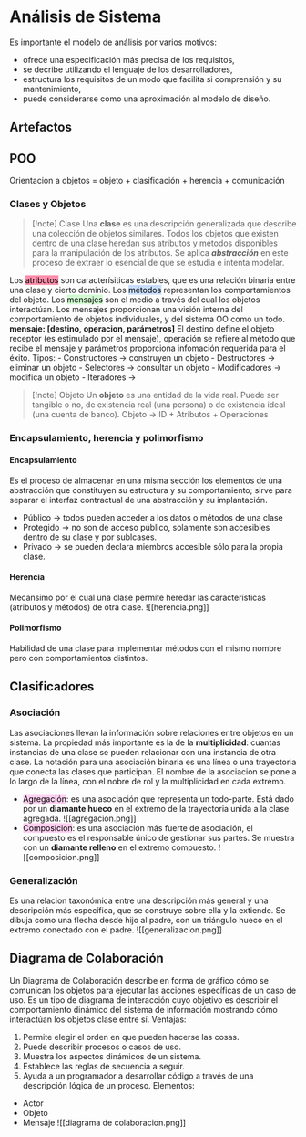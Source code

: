 # Análisis de Sistema
Es importante el modelo de análisis por varios motivos:
- ofrece una especificación más precisa de los requisitos,
- se decribe utilizando el lenguaje de los desarrolladores,
- estructura los requisitos de un modo que facilita si comprensión y su mantenimiento,
- puede considerarse como una aproximación al modelo de diseño.
## Artefactos
### 
## POO
Orientacion a objetos = objeto + clasificación + herencia + comunicación
### Clases y Objetos
> [!note] Clase
> Una **clase** es una descripción generalizada que describe una colección de objetos similares. Todos los objetos que existen dentro de una clase heredan sus atributos y métodos disponibles para la manipulación de los atributos.
> Se aplica ***abstracción*** en este proceso de extraer lo esencial de que se estudia e intenta modelar.

Los <mark style="background: #FF5582A6;">atributos</mark> son caracterísiticas estables, que es una relación binaria entre una clase y cierto dominio.
Los <mark style="background: #ADCCFFA6;">métodos</mark> representan los comportamientos del objeto.
Los <mark style="background: #BBFABBA6;">mensajes</mark> son el medio a través del cual los objetos interactúan. Los mensajes proporcionan una visión interna del comportamiento de objetos individuales, y del sistema OO como un todo.
	**mensaje: \[destino, operacion, parámetros]**
	El  destino define el objeto receptor (es estimulado por el mensaje), operación se refiere al método que recibe el mensaje y parámetros proporciona infomación requerida para el éxito.
	 Tipos:
	- Constructores -> construyen un objeto
	- Destructores -> eliminar un objeto
	- Selectores -> consultar un objeto
	- Modificadores -> modifica un objeto 
	- Iteradores -> 

> [!note] Objeto
> Un **objeto** es una entidad de la vida real. Puede ser tangible o no, de existencia real (una persona) o de existencia ideal (una cuenta de banco).
> 	Objeto -> ID + Atributos + Operaciones
### Encapsulamiento, herencia y polimorfismo
#### Encapsulamiento
Es el proceso de almacenar en una misma sección los elementos de una abstracción que constituyen su estructura y su comportamiento; sirve para separar el interfaz contractual de una abstracción y su implantación.
- Público -> todos pueden acceder a los datos o métodos de una clase
- Protegido -> no son de acceso público, solamente son accesibles dentro de su clase y por sublcases.
- Privado -> se pueden declara miembros accesible sólo para la propia clase.
#### Herencia
Mecansimo por el cual una clase permite heredar las características (atributos y métodos) de otra clase.
![[herencia.png]]
#### Polimorfismo
Habilidad de una clase para implementar métodos con el mismo nombre pero con comportamientos distintos.
## Clasificadores
### Asociación
Las asociaciones llevan la información sobre relaciones entre objetos en un sistema. La propiedad más importante es la de la **multiplicidad**: cuantas instancias de una clase  se pueden relacionar con una instancia de otra clase.
La notación para una asociación binaria es una línea o una trayectoria que conecta las clases que participan. El nombre  de la asociacion se pone a lo largo de la línea, con el nobre de rol y la multiplicidad en cada extremo.
- <mark style="background: #FFB8EBA6;">Agregación</mark>: es una asociación que representa un todo-parte. Está dado por un **diamante hueco** en el extremo de la trayectoria unida a la clase agregada.
	![[agregacion.png]]
- <mark style="background: #FFB8EBA6;">Composicion</mark>: es una asociación más fuerte de asociación, el compuesto es el responsable único de gestionar sus partes. Se muestra con un **diamante relleno** en el extremo compuesto.
	![[composicion.png]]
### Generalización
Es una relacion taxonómica entre una descripción más general y una descripción más específica, que se construye sobre ella y la extiende. Se dibuja como una flecha desde hijo al padre, con un triángulo hueco en el extremo conectado con el padre.
![[generalizacion.png]]
## Diagrama de Colaboración
Un Diagrama de Colaboración describe en forma de gráfico cómo se comunican los objetos para ejecutar las acciones específicas de un caso de uso. Es un tipo de diagrama de interacción cuyo objetivo es describir el comportamiento dinámico del sistema de información mostrando cómo interactúan los objetos clase entre sí.
Ventajas:
1. Permite elegir el orden en que pueden hacerse las cosas.
2. Puede describir procesos o casos de uso.
3. Muestra los aspectos dinámicos de un sistema.
4. Establece las reglas de secuencia a seguir.
5. Ayuda a un programador a desarrollar código a través de una descripción lógica de un proceso.
Elementos: 
- Actor
- Objeto
- Mensaje
![[diagrama de colaboracion.png]]
## 